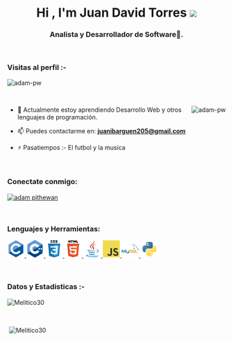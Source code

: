 <h1 align="center">Hi , I'm Juan David Torres <img src="https://media.giphy.com/media/hvRJCLFzcasrR4ia7z/giphy.gif" width="35"></h1>



<h3 align="center">Analista y Desarrollador de Software🌟.</h3>

<br>

<p align="right"> <h3>Visitas al perfil :-</h3> <img src="https://komarev.com/ghpvc/?username=Melitico30&label=Profile%20views&color=0e75b6&style=flat"
    alt="adam-pw" /> 
  </p>

<br>

<p><img align="right" src="https://github.com/Adam-pw/Adam-pw/blob/main/animation_500_kxa883sd.gif" alt="adam-pw" /></p>


- 🌱 Actualmente estoy aprendiendo Desarrollo Web y otros lenguajes de programación.

- 📫 Puedes contactarme en: **juanibarguen205@gmail.com**

- ⚡ Pasatiempos :- El futbol y la musica

<br>

<h3 align="left">Conectate conmigo:</h3>
<p align="left">
  <a href="https://www.linkedin.com/in/adam-pithewan/" target="blank"><img align="center"
      src="https://raw.githubusercontent.com/rahuldkjain/github-profile-readme-generator/master/src/images/icons/Social/linked-in-alt.svg"
      alt="adam pithewan" height="30" width="40" /></a>

</p>

<br>

<h3 align="left">Lenguajes y Herramientas:</h3>
<p align="left">
 
  <a href="https://www.cprogramming.com/" target="_blank" rel="noreferrer">
    <img src="https://raw.githubusercontent.com/devicons/devicon/master/icons/c/c-original.svg" alt="c" width="40" height="40" />
  </a>
  <a href="https://www.w3schools.com/cpp/" target="_blank" rel="noreferrer">
    <img src="https://raw.githubusercontent.com/devicons/devicon/master/icons/cplusplus/cplusplus-original.svg" alt="cplusplus" width="40" height="40" />
  </a>
  <a href="https://www.w3schools.com/css/" target="_blank" rel="noreferrer">
    <img src="https://raw.githubusercontent.com/devicons/devicon/master/icons/css3/css3-original-wordmark.svg" alt="css3" width="40" height="40" />
  </a>
  <a href="https://www.w3.org/html/" target="_blank" rel="noreferrer">
    <img src="https://raw.githubusercontent.com/devicons/devicon/master/icons/html5/html5-original-wordmark.svg" alt="html5" width="40" height="40" />
  </a>
  <a href="https://www.java.com" target="_blank" rel="noreferrer">
    <img src="https://raw.githubusercontent.com/devicons/devicon/master/icons/java/java-original.svg" alt="java" width="40" height="40" />
  </a>
  <a href="https://developer.mozilla.org/en-US/docs/Web/JavaScript" target="_blank" rel="noreferrer">
    <img src="https://raw.githubusercontent.com/devicons/devicon/master/icons/javascript/javascript-original.svg" alt="javascript" width="40" height="40" />
  </a>
  <a href="https://www.mysql.com/" target="_blank" rel="noreferrer">
    <img src="https://raw.githubusercontent.com/devicons/devicon/master/icons/mysql/mysql-original-wordmark.svg" alt="mysql" width="40" height="40" />
  </a>
  <a href="https://www.python.org" target="_blank" rel="noreferrer">
    <img src="https://raw.githubusercontent.com/devicons/devicon/master/icons/python/python-original.svg" alt="python" width="40" height="40" />
  </a>
</p>


<br>

<h3>Datos y Estadisticas :-</h3>
<p><img align="center"
    src="https://github-readme-stats.vercel.app/api/top-langs?username=Melitico30&show_icons=true&locale=en&bg_color=0d1117&text_color=ffffff&layout=compact"
    alt="Melitico30" 
    bg_color=#808080/></p>

<br>

<p>&nbsp;<img align="center" src="https://github-readme-stats.vercel.app/api?username=Melitico30&show_icons=true&locale=en&bg_color=0d1117&text_color=ffffff&repo=convoychat"
    alt="Melitico30" /></p>

<br>

      


